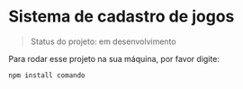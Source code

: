 <h1>Sistema de cadastro de jogos</h1>

> Status do projeto: em desenvolvimento

Para rodar esse projeto na sua máquina, por favor digite:
```
npm install comando
```
